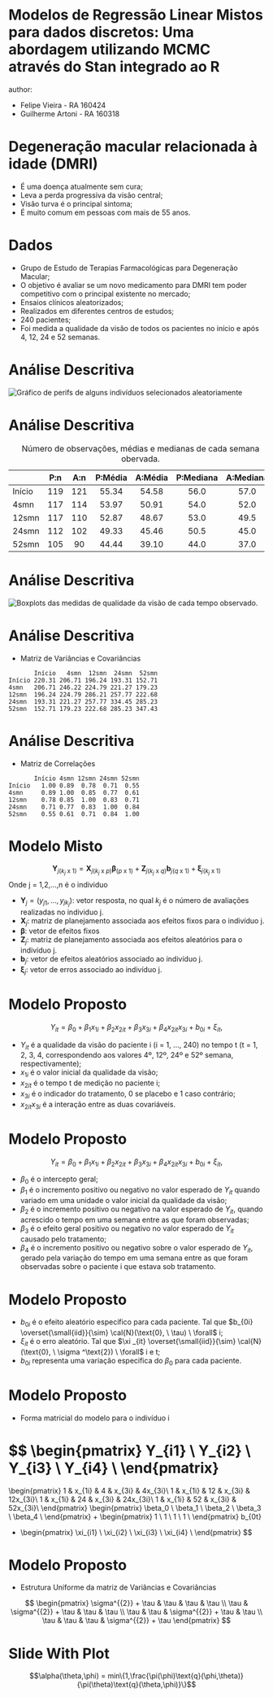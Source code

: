 Modelos de Regressão Linear Mistos para dados discretos: Uma abordagem utilizando MCMC através do Stan integrado ao R
========================================================
author: 
  - Felipe Vieira - RA 160424
  - Guilherme Artoni - RA 160318

Degeneração macular relacionada à idade (DMRI)
========================================================

- É uma doença atualmente sem cura;
- Leva a perda progressiva da visão central;
- Visão turva é o principal sintoma;
- É muito comum em pessoas com mais de 55 anos.

Dados
========================================================

- Grupo de Estudo de Terapias Farmacológicas para Degeneração Macular;
- O objetivo é avaliar se um novo medicamento para DMRI tem poder competitivo com o principal existente no mercado;
- Ensaios clínicos aleatorizados;
- Realizados em diferentes centros de estudos;
- 240 pacientes;
- Foi medida a  qualidade da visão de todos os pacientes no início e após 4, 12, 24 e 52 semanas.

Análise Descritiva
========================================================

<img src="me705_presentation-figure/perfis-1.png" title="Gráfico de perifs de alguns indivíduos selecionados aleatoriamente" alt="Gráfico de perifs de alguns indivíduos selecionados aleatoriamente" style="display: block; margin: auto;" />

Análise Descritiva
========================================================

<table>
<caption>Número de observações, médias e medianas de cada semana obervada.</caption>
 <thead>
  <tr>
   <th style="text-align:left;">   </th>
   <th style="text-align:center;"> P:n </th>
   <th style="text-align:center;"> A:n </th>
   <th style="text-align:center;"> P:Média </th>
   <th style="text-align:center;"> A:Média </th>
   <th style="text-align:center;"> P:Mediana </th>
   <th style="text-align:center;"> A:Mediana </th>
  </tr>
 </thead>
<tbody>
  <tr>
   <td style="text-align:left;"> Início </td>
   <td style="text-align:center;"> 119 </td>
   <td style="text-align:center;"> 121 </td>
   <td style="text-align:center;"> 55.34 </td>
   <td style="text-align:center;"> 54.58 </td>
   <td style="text-align:center;"> 56.0 </td>
   <td style="text-align:center;"> 57.0 </td>
  </tr>
  <tr>
   <td style="text-align:left;"> 4smn </td>
   <td style="text-align:center;"> 117 </td>
   <td style="text-align:center;"> 114 </td>
   <td style="text-align:center;"> 53.97 </td>
   <td style="text-align:center;"> 50.91 </td>
   <td style="text-align:center;"> 54.0 </td>
   <td style="text-align:center;"> 52.0 </td>
  </tr>
  <tr>
   <td style="text-align:left;"> 12smn </td>
   <td style="text-align:center;"> 117 </td>
   <td style="text-align:center;"> 110 </td>
   <td style="text-align:center;"> 52.87 </td>
   <td style="text-align:center;"> 48.67 </td>
   <td style="text-align:center;"> 53.0 </td>
   <td style="text-align:center;"> 49.5 </td>
  </tr>
  <tr>
   <td style="text-align:left;"> 24smn </td>
   <td style="text-align:center;"> 112 </td>
   <td style="text-align:center;"> 102 </td>
   <td style="text-align:center;"> 49.33 </td>
   <td style="text-align:center;"> 45.46 </td>
   <td style="text-align:center;"> 50.5 </td>
   <td style="text-align:center;"> 45.0 </td>
  </tr>
  <tr>
   <td style="text-align:left;"> 52smn </td>
   <td style="text-align:center;"> 105 </td>
   <td style="text-align:center;"> 90 </td>
   <td style="text-align:center;"> 44.44 </td>
   <td style="text-align:center;"> 39.10 </td>
   <td style="text-align:center;"> 44.0 </td>
   <td style="text-align:center;"> 37.0 </td>
  </tr>
</tbody>
</table>

Análise Descritiva
========================================================

<img src="me705_presentation-figure/boxplot-1.png" title="Boxplots das medidas de qualidade da visão de cada tempo observado." alt="Boxplots das medidas de qualidade da visão de cada tempo observado." style="display: block; margin: auto;" />

 Análise Descritiva
========================================================

* Matriz de Variâncias e Covariâncias


```
       Início   4smn  12smn  24smn  52smn
Início 220.31 206.71 196.24 193.31 152.71
4smn   206.71 246.22 224.79 221.27 179.23
12smn  196.24 224.79 286.21 257.77 222.68
24smn  193.31 221.27 257.77 334.45 285.23
52smn  152.71 179.23 222.68 285.23 347.43
```

 Análise Descritiva
========================================================

*  Matriz de Correlações


```
       Início 4smn 12smn 24smn 52smn
Início   1.00 0.89  0.78  0.71  0.55
4smn     0.89 1.00  0.85  0.77  0.61
12smn    0.78 0.85  1.00  0.83  0.71
24smn    0.71 0.77  0.83  1.00  0.84
52smn    0.55 0.61  0.71  0.84  1.00
```

Modelo Misto
========================================================

$$\boldsymbol{Y}_{j(k_{j} \ \text{x} \ 1)} = \boldsymbol{X}_{j(k_{j} \ \text{x} \ p)}\boldsymbol{\beta}_{(p \ \text{x} \ 1)} + \boldsymbol{Z}_{j(k_{j} \ \text{x} \ q)}\boldsymbol{b}_{j(q \ \text{x} \ 1)}+\boldsymbol{\xi}_{j(k_{j} \ \text{x} \ 1)}$$
Onde j = 1,2,...,n é o individuo

* $\boldsymbol{Y}_{j} = (y_{j1},...,y_{jk_{j}})$: vetor resposta, no qual $k_{j}$ é o número de avaliações realizadas no individuo j.
* $\boldsymbol{X}_{j}$: matriz de planejamento associada aos efeitos fixos para o indivíduo j.
* $\boldsymbol{\beta}$: vetor de efeitos fixos
* $\boldsymbol{Z}_{j}$: matriz de planejamento associada aos efeitos aleatórios para o indivíduo j.
* $\boldsymbol{b}_{j}$: vetor de efeitos aleatórios associado ao indivíduo j.
* $\boldsymbol{\xi}_{j}$: vetor de erros associado ao indivíduo j.

Modelo Proposto
========================================================

$$Y_{it} = \beta _0 + \beta _1 x_{1i} + \beta _2 x_{2it} + \beta _3 x_{3i} + \beta _4 x_{2it} x_{3i} + b_{0i} + \xi _{it},$$

* $Y_{it}$ é a qualidade da visão do paciente i (i = 1, ..., 240) no tempo t (t = 1, 2, 3, 4, correspondendo aos valores 4º, 12º, 24º e 52º semana, respectivamente);
* $x_{1i}$ é o valor inicial da qualidade da visão;
* $x_{2it}$ é o tempo t de medição no paciente i;
* $x_{3i}$ é o indicador do tratamento, 0 se placebo e 1 caso contrário;
* $x_{2it} x_{3i}$ é a interação entre as duas covariáveis.

Modelo Proposto
========================================================

$$Y_{it} = \beta _0 + \beta _1 x_{1i} + \beta _2 x_{2it} + \beta _3 x_{3i} + \beta _4 x_{2it} x_{3i} + b_{0i} + \xi _{it},$$

* $\beta _0$ é o intercepto geral;
* $\beta _1$ é o incremento positivo ou negativo no valor esperado de $Y_{it}$ quando variado em uma unidade o valor inicial da qualidade da visão;
* $\beta _2$ é o incremento positivo ou negativo na valor esperado de $Y_{it}$, quando acrescido o tempo em uma semana entre as que foram observadas;
* $\beta _3$ é o efeito geral positivo ou negativo no valor esperado de $Y_{it}$ causado pelo tratamento;
* $\beta _4$ é o incremento positivo ou negativo sobre o valor esperado de $Y_{it}$, gerado pela variação do tempo em uma semana entre as que foram observadas sobre o paciente i que estava sob tratamento.

Modelo Proposto
========================================================

* $b_{0i}$ é o efeito aleatório específico para cada paciente. Tal que $b_{0i} \overset{\small{iid}}{\sim} \cal{N}(\text{0}, \ \tau) \ \forall$ i;
* $\xi _{it}$ é o erro aleatório. Tal que  $\xi _{it} \overset{\small{iid}}{\sim} \cal{N}(\text{0}, \ \sigma ^\text{2}) \ \forall$ i e t;
* $b_{0i}$ representa uma variação especifica do $\beta _0$ para cada paciente.

Modelo Proposto
========================================================

* Forma matricial do modelo para o indivíduo i

$$
\begin{pmatrix}
Y_{i1} \\
Y_{i2} \\
Y_{i3} \\
Y_{i4} \\
\end{pmatrix} 
=  
\begin{pmatrix}
1 & x_{1i} & 4 & x_{3i} & 4x_{3i}\\ 
1 & x_{1i} & 12 & x_{3i} & 12x_{3i}\\
1 & x_{1i} & 24 & x_{3i} & 24x_{3i}\\
1 & x_{1i} & 52 & x_{3i} & 52x_{3i}\\
\end{pmatrix}
\begin{pmatrix}
\beta_0 \\
\beta_1 \\
\beta_2 \\
\beta_3 \\
\beta_4 \\
\end{pmatrix} +
\begin{pmatrix}
1 \\
1 \\
1 \\
1 \\
\end{pmatrix} b_{0t}
+ \begin{pmatrix}
\xi_{i1} \\
\xi_{i2} \\
\xi_{i3} \\
\xi_{i4} \\
\end{pmatrix}
$$

Modelo Proposto
========================================================

* Estrutura Uniforme da matriz de Variâncias e Covariâncias

$$
\begin{pmatrix}
\sigma^{{2}} + \tau & \tau & \tau & \tau \\
\tau & \sigma^{{2}} + \tau & \tau & \tau \\
\tau & \tau & \sigma^{{2}} + \tau & \tau \\
\tau & \tau & \tau & \sigma^{{2}} + \tau
\end{pmatrix}
$$

Slide With Plot
========================================================

$$\alpha(\theta,\phi) = min\{1,\frac{\pi(\phi)\text{q}(\phi,\theta)}{\pi(\theta)\text{q}(\theta,\phi)}\}$$
